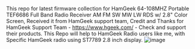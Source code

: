 This repo for latest firmware collection for HamGeek 64-108MHZ Portable TEF6686 Full Band Radio Receiver AM FM SW MW LW RDS w/ 2.8" Color Screen, 
Received it from HamGeek support team, Credit and Thanks for HamGeek Support Team - https://www.hgeek.com/ - Check and support their products. 
This Repo will help to HamGeek Radio users like me, with Specific HamGeek radio using ST7789 2.8 inch display. 
![image](https://github.com/user-attachments/assets/2d789fb0-6536-445a-aeb1-6b01fc7530ac)
